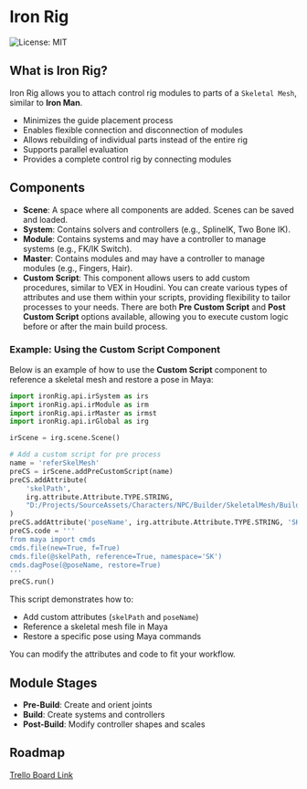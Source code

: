 # Iron Rig
![License: MIT](https://img.shields.io/badge/license-MIT-green.svg)

## What is Iron Rig?
Iron Rig allows you to attach control rig modules to parts of a `Skeletal Mesh`, similar to **Iron Man**.
- Minimizes the guide placement process
- Enables flexible connection and disconnection of modules
- Allows rebuilding of individual parts instead of the entire rig
- Supports parallel evaluation
- Provides a complete control rig by connecting modules

## Components
- **Scene**: A space where all components are added. Scenes can be saved and loaded.
- **System**: Contains solvers and controllers (e.g., SplineIK, Two Bone IK).
- **Module**: Contains systems and may have a controller to manage systems (e.g., FK/IK Switch).
- **Master**: Contains modules and may have a controller to manage modules (e.g., Fingers, Hair).
- **Custom Script**: This component allows users to add custom procedures, similar to VEX in Houdini. You can create various types of attributes and use them within your scripts, providing flexibility to tailor processes to your needs.
There are both **Pre Custom Script** and **Post Custom Script** options available, allowing you to execute custom logic before or after the main build process.

### Example: Using the Custom Script Component
Below is an example of how to use the **Custom Script** component to reference a skeletal mesh and restore a pose in Maya:

```python
import ironRig.api.irSystem as irs
import ironRig.api.irModule as irm
import ironRig.api.irMaster as irmst
import ironRig.api.irGlobal as irg

irScene = irg.scene.Scene()

# Add a custom script for pre process
name = 'referSkelMesh'
preCS = irScene.addPreCustomScript(name)
preCS.addAttribute(
    'skelPath',
    irg.attribute.Attribute.TYPE.STRING,
    "D:/Projects/SourceAssets/Characters/NPC/Builder/SkeletalMesh/Builder_skeletalMesh.mb"
)
preCS.addAttribute('poseName', irg.attribute.Attribute.TYPE.STRING, 'SK:rigPose')
preCS.code = '''
from maya import cmds
cmds.file(new=True, f=True)
cmds.file(@skelPath, reference=True, namespace='SK')
cmds.dagPose(@poseName, restore=True)
'''
preCS.run()
```

This script demonstrates how to:
- Add custom attributes (`skelPath` and `poseName`)
- Reference a skeletal mesh file in Maya
- Restore a specific pose using Maya commands

You can modify the attributes and code to fit your workflow.

## Module Stages
- **Pre-Build**: Create and orient joints
- **Build**: Create systems and controllers
- **Post-Build**: Modify controller shapes and scales

## Roadmap
[Trello Board Link](https://trello.com/b/rdtV0nDj/ironrig)
